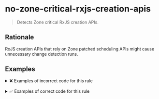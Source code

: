 # no-zone-critical-rxjs-creation-apis

> Detects Zone critical RxJS creation APIs.

## Rationale

RxJS creation APIs that rely on Zone patched scheduling APIs might cause unnecessary change detection runs.

## Examples

<details>
<summary>❌ Examples of incorrect code for this rule</summary>

```ts
import { fromEvent } from 'rxjs';
import { map } from 'rxjs/operators';

const source = fromEvent(document, 'click');
const example = source.pipe(map((event) => 'Event time: ' + event.timeStamp));
const subscribe = example.subscribe((val) => console.log(val));
```

```ts
import { interval } from 'rxjs';

const source = interval(1000);
const subscribe = source.subscribe((val) => console.log(val));
```

```ts
import { timer } from 'rxjs';

const source = timer(1000, 2000);
const subscribe = source.subscribe((val) => console.log(val));
```

</details>

<br />

<details>
<summary>✅ Examples of correct code for this rule</summary>

```ts
import { interval } from '@rx-angular/cdk/zone-less';

const source = interval(1000);
const subscribe = source.subscribe((val) => console.log(val));
```

</details>
